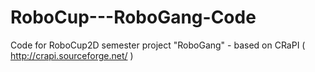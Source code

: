# RoboCup---RoboGang-Code
Code for RoboCup2D semester project "RoboGang" - based on CRaPI ( http://crapi.sourceforge.net/ )
